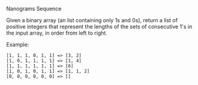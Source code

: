 Nanograms Sequence

Given a binary array (an list containing only 1s and 0s), return a list of positive integers that represent the lengths of the sets of consecutive 1's in the input array, in order from left to right.

Example:

    [1, 1, 1, 0, 1, 1] => [3, 2]
    [1, 0, 1, 1, 1, 1] => [1, 4]
    [1, 1, 1, 1, 1, 1] => [6]
    [1, 0, 1, 0, 1, 1] => [1, 1, 2]
    [0, 0, 0, 0, 0, 0] => []